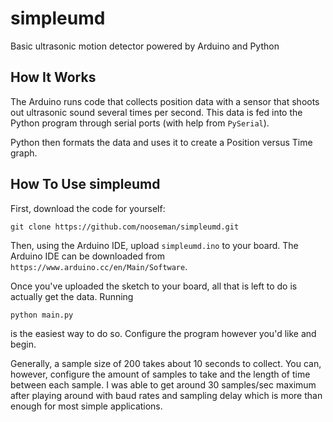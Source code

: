 # simpleumd
Basic ultrasonic motion detector powered by Arduino and Python

## How It Works
The Arduino runs code that collects position data with a sensor that shoots out ultrasonic sound several times per second. This data is fed into the Python program through serial ports (with help from `PySerial`).

Python then formats the data and uses it to create a Position versus Time graph.

## How To Use simpleumd
First, download the code for yourself:

```
git clone https://github.com/nooseman/simpleumd.git
```

Then, using the Arduino IDE, upload `simpleumd.ino` to your board. The Arduino IDE can be downloaded from `https://www.arduino.cc/en/Main/Software`.

Once you've uploaded the sketch to your board, all that is left to do is actually get the data. Running 
```
python main.py
```
is the easiest way to do so. Configure the program however you'd like and begin. 

Generally, a sample size of 200 takes about 10 seconds to collect. You can, however, configure the amount of samples to take and the length of time between each sample. I was able to get around 30 samples/sec maximum after playing around with baud rates and sampling delay which is more than enough for most simple applications.
